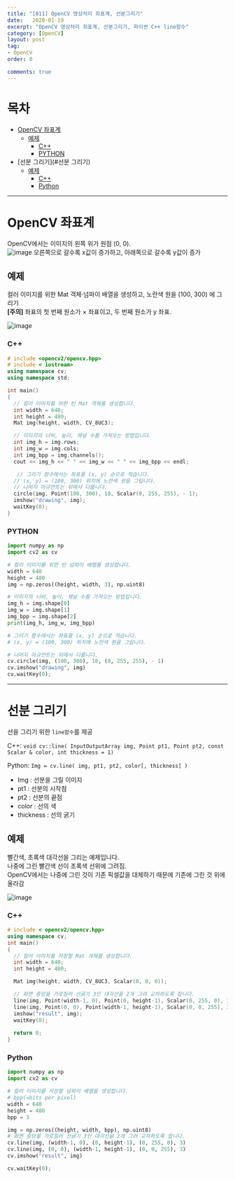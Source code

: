 ```yaml
---
title: "[011] OpenCV 영상처리 죄표계, 선분그리기"
date:   2020-01-19
excerpt: "OpenCV 영상처리 죄표계, 선분그리기, 파이썬 C++ line함수"
category: [OpenCV]
layout: post
tag:
- OpenCV
order: 0

comments: true
---
```


# 목차
- [OpenCV 좌표계](#opencv-좌표계)
  * [예제](#예제)
    + [C++](#c--)
    + [PYTHON](#python)
- [선분 그리기](#선분 그리기)
  * [예제](#예제-1)
    + [C++](#c---1)
    + [Python](#python)


----


# OpenCV 좌표계

OpenCV에서는 이미지의 왼쪽 위가 원점 (0, 0).  
![image](https://user-images.githubusercontent.com/76824611/116805363-1193ac00-ab61-11eb-9258-d0874cbe8794.png)
오른쪽으로 갈수록 x값이 증가하고, 아래쪽으로 갈수록 y값이 증가   


## 예제
컬러 이미지를 위한 Mat 객체·넘파이 배열을 생성하고, 노란색 원을 (100, 300) 에 그리기     
**[주의]** 좌표의 첫 번째 원소가 × 좌표이고, 두 번째 원소가 y 좌표.   

![image](https://user-images.githubusercontent.com/76824611/116805672-ea3dde80-ab62-11eb-8e30-6ef5475a8555.png)



### C++

```cpp
# include <opencv2/opencv.hpp> 
# include < iostream>
using namespace cv;
using namespace std;

int main()
{
  // 컬러 이미지를 위한 빈 Mat 객체를 생성합니다.
  int width = 640;
  int height = 480;
  Mat img(height, width, CV_8UC3);

  // 이미지의 너비, 높이, 채널 수를 가져오는 방법입니다.
  int img_h = img.rows;
  int img_w = img.cols;
  int img_bpp = img.channels();
  cout << img_h << " " << img_w << " " << img_bpp << endl;

   // 그리기 함수에서는 좌표를 (x, y) 순으로 적습니다.
  // (x, y) = (100, 300) 위치에 노란색 원을 그립니다.
  // 나머지 아규먼트는 뒤에서 다룹니다.
  circle(img, Point(100, 300), 10, Scalar(0, 255, 255), - 1);
  imshow("drawing", img);
  waitKey(0);
}
```

### PYTHON

```python
import numpy as np 
import cv2 as cv

# 컬러 이미지를 위한 빈 넘파이 배열를 생성합니다.
width = 640
height = 480
img = np.zeros((height, width, 3), np.uint8)

# 이미지의 너비, 높이, 채널 수를 가져오는 방법입니다.
img_h = img.shape[0] 
img_w = img.shape[1] 
img_bpp = img.shape[2]
print(img_h, img_w, img_bpp)

# 그리기 함수에서는 좌표를 (x, y) 순으로 적습니다.
# (x, y) = (100, 300) 위치에 노란색 원을 그립니다.

# 나머지 아규먼트는 뒤에서 다룹니다.
cv.circle(img, (100, 300), 10, (0, 255, 255), - 1)
cv.imshow("drawing", img)
cv.waitKey(0);
```


---

# 선분 그리기


선을 그리기 위한 ```line함수```를 제공   

C++:
```void cv::line( InputOutputArray img, Point pt1, Point pt2, const Scalar & color, int thickness = 1)```

Python:
```Img = cv.line( img, pt1, pt2, color[, thickness] )```
* Img : 선분을 그릴 이미지   
* pt1 : 선분의 시작점    
* pt2 : 선분의 끝점    
* color : 선의 색    
* thickness : 선의 굵기   

## 예제
빨간색, 초록색 대각선을 그리는 예제입니다.   
나중에 그린 빨간색 선이 초록색 선위에 그려짐.    
OpenCV에서는 나중에 그린 것이 기존 픽셀값을 대체하기 때문에 기존에 그린 것 위에 올라감    


![image](https://user-images.githubusercontent.com/76824611/116805921-a946c980-ab64-11eb-953e-d49948f1a9e5.png)


### C++
```cpp
# include < opencv2/opencv.hpp>
using namespace cv;
int main()
{ 
  // 컬러 이미지를 저장할 Mat 개체를 생성합니다.
  int width = 640;
  int height = 480;

  Mat img(height, width, CV_8UC3, Scalar(0, 0, 0));

  // 화면 중앙을 가로질러 선굵기 3인 대각선을 2개 그려 교차하도록 합니다.
  line(img, Point(width-1, 0), Point(0, height-1), Scalar(0, 255, 0), 3); 
  line(img, Point(0, 0), Point(width-1, height-1), Scalar(0, 0, 255), 3);
  imshow("result", img);
  waitKey(0);
  
  return 0;
}
```

### Python
```python
import numpy as np 
import cv2 as cv

# 컬러 이미지를 저장할 넘파이 배열을 생성합니다.
# bpp(=bits per pixel)
width = 640
height = 480
bpp = 3

img = np.zeros((height, width, bpp), np.uint8)
# 화면 중앙을 가로질러 선굵기 3인 대각선을 2개 그려 교차하도록 합니다.
cv.line(img, (width-1, 0), (0, height-1), (0, 255, 0), 3) 
cv.line(img, (0, 0), (width-1, height-1), (0, 0, 255), 3)
cv.imshow("result", img) 

cv.waitKey(0);
```
